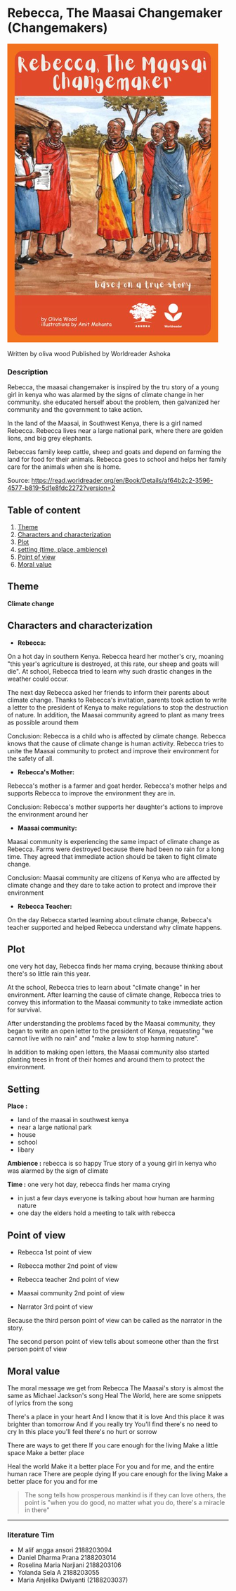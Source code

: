 # Rebecca, The Maasai Changemaker (Changemakers)
![Rebecca, the Maasai](asset/cover.jpg)

Written by oliva wood
Published by Worldreader Ashoka

### Description

Rebecca, the maasai changemaker is inspired by the tru story of a young girl in kenya who was alarmed by the signs of climate change in her community. she educated herself about the problem, then galvanized her community and the government to take action.

In the land of the Maasai, in Southwest Kenya, there is a girl named Rebecca.
Rebecca lives near a large national park, where there are golden lions, and big grey elephants.

Rebeccas family keep cattle, sheep and goats and depend on farming the land for food for their animals.
Rebecca goes to school and helps her family care for the animals when she is home.

Source: https://read.worldreader.org/en/Book/Details/af64b2c2-3596-4577-b819-5d1e8fdc2272?version=2

## Table of content
1. [Theme](#theme)
2. [Characters and characterization](#characters-and-characterization)
3. [Plot](#plot)
4. [setting (time, place, ambience)](#setting)
5. [Point of view](#point-of-view)
6. [Moral value](#moral-value)

## Theme
**Climate change** 

## Characters and characterization

- **Rebecca:**

On a hot day in southern Kenya.
Rebecca heard her mother's cry, moaning "this year's agriculture is destroyed, at this rate, our sheep and goats will die". At school, Rebecca tried to learn why such drastic changes in the weather could occur.

The next day Rebecca asked her friends to inform their parents about climate change. Thanks to Rebecca's invitation, parents took action to write a letter to the president of Kenya to make regulations to stop the destruction of nature. In addition, the Maasai community agreed to plant as many trees as possible around them

Conclusion: Rebecca is a child who is affected by climate change. Rebecca knows that the cause of climate change is human activity. Rebecca tries to unite the Maasai community to protect and improve their environment for the safety of all.

- **Rebecca's Mother:**

Rebecca's mother is a farmer and goat herder.
Rebecca's mother helps and supports Rebecca to improve
the environment they are in.

Conclusion: Rebecca's mother supports her daughter's actions to improve the environment around her

- **Maasai community:**

Maasai community is experiencing the same impact of climate change as Rebecca.
Farms were destroyed because there had been no rain for a long time. They agreed that immediate action should be taken to fight climate change.

Conclusion: Maasai community are citizens of Kenya who are affected by climate change and they dare to take action to protect and improve their environment

- **Rebecca Teacher:**

On the day Rebecca started learning about climate change, Rebecca's teacher supported and helped Rebecca understand why climate happens.

## Plot

one very hot day, Rebecca finds her mama crying, because thinking about there's so little rain this year.

At the school, Rebecca tries to learn about "climate change" in her environment. After learning the cause of climate change, Rebecca tries to convey this information to the Maasai community to take immediate action for survival.

After understanding the problems faced by the Maasai community, they began to write an open letter to the president of Kenya, requesting "we cannot live with no rain" and "make a law to stop harming nature".

In addition to making open letters, the Maasai community also started planting trees in front of their homes and around them to protect the environment.

## Setting
**Place :** 
- land of the maasai in southwest kenya
- near a large national park
- house
- school
- libary

**Ambience :** rebecca is so happy
True story of a young girl in kenya who was alarmed by the sign of climate

**Time :** one very hot day, rebecca finds her mama crying
- in just a few days everyone is talking about how human are harming nature
- one day the elders hold a meeting to talk with rebecca

## Point of view

- Rebecca 
1st point of view 

- Rebecca mother 
2nd point of view 

- Rebecca teacher 
2nd point of view 

- Maasai community
2nd point of view 

- Narrator
3rd point of view 

Because the third person point of view can be called as the narrator in the story.

 The second person point of view tells about someone other than the first person point of view


## Moral value
The moral message we get from Rebecca The Maasai's story is almost the same as Michael Jackson's song Heal The World, here are some snippets of lyrics from the song

 There's a place in your heart
 And I know that it is love
 And this place it was brighter than tomorrow
 And if you really try
 You'll find there's no need to cry
 In this place you'll feel there's no hurt or sorrow

 There are ways to get there
 If you care enough for the living
 Make a little space
 Make a better place

 Heal the world
 Make it a better place
 For you and for me, and the entire human race
 There are people dying
 If you care enough for the living
 Make a better place for you and for me

> The song tells how prosperous mankind is if they can love others, the point is "when you do good, no matter what you do, there's a miracle in there"

***


### literature Tim

- M alif angga ansori 2188203094 
- Daniel Dharma Prana 2188203014
- Roselina Maria Narjiani 2188203106
- Yolanda Sela A 2188203055
- Maria Anjelika Dwiyanti (2188203037)
